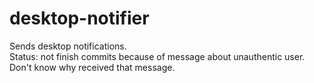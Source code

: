 # desktop-notifier
Sends desktop notifications.<br>
Status: not finish commits because of message about unauthentic user.
Don't know why received that message.
